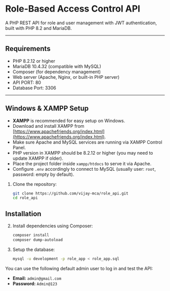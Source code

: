 
# Role-Based Access Control API

A PHP REST API for role and user management with JWT authentication, built with PHP 8.2 and MariaDB.

---

## Requirements

- PHP 8.2.12 or higher
- MariaDB 10.4.32 (compatible with MySQL)
- Composer (for dependency management)
- Web server (Apache, Nginx, or built-in PHP server)
- API PORT: 80
- Database Port: 3306

---

## Windows & XAMPP Setup

- **XAMPP** is recommended for easy setup on Windows.  
- Download and install XAMPP from [https://www.apachefriends.org/index.html](https://www.apachefriends.org/index.html).  
- Make sure Apache and MySQL services are running via XAMPP Control Panel.  
- PHP version in XAMPP should be 8.2.12 or higher (you may need to update XAMPP if older).  
- Place the project folder inside `xampp/htdocs` to serve it via Apache.  
- Configure `.env` accordingly to connect to MySQL (usually user: `root`, password: empty by default).


1. Clone the repository:
   ```bash
   git clone https://github.com/vijay-mca/role_api.git
   cd role_api
## Installation
2. Install dependencies using Composer:
   ```bash
   composer install
   composer dump-autoload
3. Setup the database:
   ```bash
   mysql -u development -p role_app < role_app.sql
You can use the following default admin user to log in and test the API:

- **Email:** `admin@gmail.com`
- **Password:** `Admin@123`